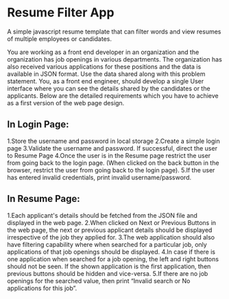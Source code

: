 # Resume Filter App
A simple javascript resume template that can filter words and view resumes of multiple employees or candidates.


You are working as a front end developer in an organization and the organization has job openings in various departments. The organization has also received various applications for these positions and the data is available in JSON format. Use the data shared along with this problem statement. You, as a front end engineer, should develop a single User interface where you can see the details shared by the candidates or the applicants. Below are the detailed requirements which you have to achieve as a first version of the web page design.

## In Login Page: 
1.Store the username and password in local storage
2.Create a simple login page
3.Validate the username and password. If successful, direct the user to Resume Page
4.Once the user is in the Resume page restrict the user from going back to the login page. (When clicked on the back button in the browser, restrict the user from going back to the login page).
5.If the user has entered invalid credentials, print invalid username/password.

## In Resume Page:
1.Each applicant's details should be fetched from the JSON file and displayed in the web page.
2.When clicked on Next or Previous Buttons in the web page, the next or previous applicant details should be displayed irrespective of the job they applied for.
3.The web application should also have filtering capability where when searched for a particular job, only applications of that job openings should be displayed.
4.In case if there is one application when searched for a job opening, the left and right buttons should not be seen. If the shown application is the first application, then previous buttons should be hidden and vice-versa.
5.If there are no job openings for the searched value, then print “Invalid search or No applications for this job”.

